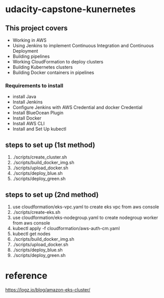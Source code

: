 # udacity-capstone-kunernetes
## This project covers

* Working in AWS
* Using Jenkins to implement Continuous Integration and Continuous Deployment
* Building pipelines
* Working CloudFormation to deploy clusters
* Building Kubernetes clusters
* Building Docker containers in pipelines

### Requirements to install
* install Java
* Install Jenkins
* Configure Jenkins with AWS Credential and docker Credential
* Install BlueOcean Plugin
* Install Docker
* Install AWS CLI
* Install and Set Up kubectl

## steps to set up (1st method)
1. ./scripts/create_cluster.sh
2. ./scripts/build_docker_img.sh
3. ./scripts/upload_docker.sh
4. ./scripts/deploy_blue.sh
5. ./scripts/deploy_green.sh

## steps to set up (2nd method)
1. use cloudformation/eks-vpc.yaml to create eks vpc from aws console
2. ./scripts/create-eks.sh
3. use cloudformation/eks-nodegroup.yaml to create nodegroup worker from aws console
4. kubectl apply -f cloudformation/aws-auth-cm.yaml
5. kubectl get nodes
6. ./scripts/build_docker_img.sh
7. ./scripts/upload_docker.sh
8. ./scripts/deploy_blue.sh
9. ./scripts/deploy_green.sh

# reference
https://logz.io/blog/amazon-eks-cluster/
